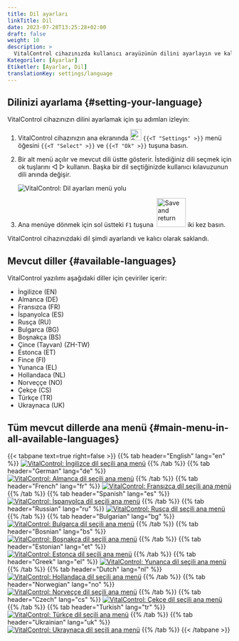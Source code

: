 ```yaml
---
title: Dil ayarları
linkTitle: Dil
date: 2023-07-28T13:25:28+02:00
draft: false
weight: 10
description: >
  VitalControl cihazınızda kullanıcı arayüzünün dilini ayarlayın ve kalıcı olarak saklayın.
Kategoriler: [Ayarlar]
Etiketler: [Ayarlar, Dil]
translationKey: settings/language
---
```

## Dilinizi ayarlama {#setting-your-language}

VitalControl cihazınızın dilini ayarlamak için şu adımları izleyin:

1. VitalControl cihazınızın ana ekranında <img src="/icons/gear.svg" width="25" align="bottom" alt="Settings" /> `{{<T "Settings" >}}` menü öğesini `{{<T "Select" >}}` ve `{{<T "Ok" >}}` tuşuna basın.

1. Bir alt menü açılır ve mevcut dili üstte gösterir. İstediğiniz dili seçmek için ok tuşlarını ◁ ▷ kullanın. Başka bir dil seçtiğinizde kullanıcı kılavuzunun dili anında değişir.

   ![VitalControl: Dil ayarları menü yolu](../images/select-lang.png "Dilinizi ayarlama")

1. Ana menüye dönmek için sol üstteki `F1` tuşuna &nbsp;<img src="/icons/footer/save_exit.svg" width="65" align="bottom" alt="Save and return" /> iki kez basın.

VitalControl cihazınızdaki dil şimdi ayarlandı ve kalıcı olarak saklandı.

## Mevcut diller {#available-languages}

VitalControl yazılımı aşağıdaki diller için çeviriler içerir:

- İngilizce (EN)
- Almanca (DE)
- Fransızca (FR)
- İspanyolca (ES)
- Rusça (RU)
- Bulgarca (BG)
- Boşnakça (BS)
- Çince (Tayvan) (ZH-TW)
- Estonca (ET)
- Fince (FI)
- Yunanca (EL)
- Hollandaca (NL)
- Norveççe (NO)
- Çekçe (CS)
- Türkçe (TR)
- Ukraynaca (UK)

## Tüm mevcut dillerde ana menü {#main-menu-in-all-available-languages}

{{< tabpane text=true right=false >}}
  {{% tab header="English" lang="en" %}}
[![VitalControl: İngilizce dil seçili ana menü](/images/homescreen/english.png "Ana menü İngilizce")](/en/demo/ "Demo app VitalControl (EN)")
  {{% /tab %}}
  {{% tab header="German" lang="de" %}}
[![VitalControl: Almanca dil seçili ana menü](/images/homescreen/german.png "Ana menü Almanca")](/demo/ "Demo app VitalControl (DE)")
  {{% /tab %}}
  {{% tab header="French" lang="fr" %}}
[![VitalControl: Fransızca dil seçili ana menü](/images/homescreen/french.png "Ana menü Fransızca")](/fr/demo/ "Demo app VitalControl (FR)")
  {{% /tab %}}
  {{% tab header="Spanish" lang="es" %}}
[![VitalControl: İspanyolca dil seçili ana menü](/images/homescreen/spanish.png "Ana menü İspanyolca")](/es/demo/ "Demo app VitalControl (ES)")
  {{% /tab %}}
  {{% tab header="Russian" lang="ru" %}}
[![VitalControl: Rusça dil seçili ana menü](/images/homescreen/russian.png "Ana menü Rusça")](/ru/demo/ "Demo app VitalControl (RU)")
  {{% /tab %}}
  {{% tab header="Bulgarian" lang="bg" %}}
[![VitalControl: Bulgarca dil seçili ana menü](/images/homescreen/bulgarian.png "Ana menü Bulgarca")](/bg/demo/ "Demo app VitalControl (BG)")
  {{% /tab %}}
  {{% tab header="Bosnian" lang="bs" %}}
[![VitalControl: Boşnakça dil seçili ana menü](/images/homescreen/bosnian.png "Ana menü Boşnakça")](/tr/demo/ "Demo app VitalControl (BS)")
  {{% /tab %}}
  {{% tab header="Estonian" lang="et" %}}
[![VitalControl: Estonca dil seçili ana menü](/images/homescreen/estonian.png "Ana menü Estonca")](/et/demo/ "Demo app VitalControl (ET)")
  {{% /tab %}}
  {{% tab header="Greek" lang="el" %}}
[![VitalControl: Yunanca dil seçili ana menü](/images/homescreen/greek.png "Ana menü Yunanca")](/el/demo/ "Demo app VitalControl (EL)")
  {{% /tab %}}
  {{% tab header="Dutch" lang="nl" %}}
[![VitalControl: Hollandaca dil seçili ana menü](/images/homescreen/dutch.png "Ana menü Hollandaca")](/nl/demo/ "Demo app VitalControl (NL)")
  {{% /tab %}}
  {{% tab header="Norwegian" lang="no" %}}
[![VitalControl: Norveççe dil seçili ana menü](/images/homescreen/norwegian.png "Ana menü Norveççe")](/no/demo/ "Demo app VitalControl (NO)")
  {{% /tab %}}
  {{% tab header="Czech" lang="cs" %}}
[![VitalControl: Çekçe dil seçili ana menü](/images/homescreen/czech.png "Ana menü Çekçe")](/cs/demo/ "Demo app VitalControl (CS)")
  {{% /tab %}}
  {{% tab header="Turkish" lang="tr" %}}
[![VitalControl: Türkçe dil seçili ana menü](/images/homescreen/turkish.png "Ana menü Türkçe")](/tr/demo/ "Demo app VitalControl (TR)")
  {{% /tab %}}
  {{% tab header="Ukrainian" lang="uk" %}}
[![VitalControl: Ukraynaca dil seçili ana menü](/images/homescreen/ukrainian.png "Ana menü Ukraynaca")](/uk/demo/ "Demo app VitalControl (UK)")
  {{% /tab %}}
{{< /tabpane >}}


